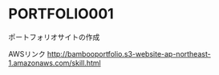 # PORTFOLIO001
ポートフォリオサイトの作成

AWSリンク
http://bambooportfolio.s3-website-ap-northeast-1.amazonaws.com/skill.html
